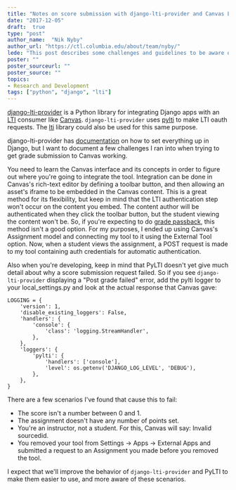 ```yaml
---
title: "Notes on score submission with django-lti-provider and Canvas LMS"
date: "2017-12-05"
draft:  true
type: "post"
author_name:  "Nik Nyby"
author_url: "https://ctl.columbia.edu/about/team/nyby/"
lede: "This post describes some challenges and guidelines to be aware of when integrating a Django application with Canvas."
poster: ""
poster_sourceurl: ""
poster_source: ""
topics: 
- Research and Development
tags: ["python", "django", "lti"]
---
```


[django-lti-provider](https://github.com/ccnmtl/django-lti-provider)
is a Python library for integrating Django apps with an
[LTI](http://www.imsglobal.org/activity/learning-tools-interoperability)
consumer like
[Canvas](https://www.canvaslms.com/). `django-lti-provider` uses
[pylti](https://github.com/mitodl/pylti) to make LTI oauth
requests. The [lti](https://github.com/pylti/lti) library could also
be used for this same purpose.

django-lti-provider has
[documentation](https://github.com/ccnmtl/django-lti-provider#documentation)
on how to set everything up in Django, but I want to document a few
challenges I ran into when trying to get grade submission to Canvas
working.

You need to learn the Canvas interface and its concepts in order to
figure out where you're going to integrate the tool. Integration can
be done in Canvas's rich-text editor by defining a toolbar button, and
then allowing an asset's iframe to be embedded in the Canvas
content. This is a great method for its flexibility, but keep in mind
that the LTI authentication step won't occur on the content you
embed. The content author will be authenticated when they click the
toolbar button, but the student viewing the content won't be. So, if
you're expecting to do [grade passback](https://canvas.instructure.com/doc/api/file.assignment_tools.html), 
this method isn't a good
option. For my purposes, I ended up using Canvas's Assignment model and
connecting my tool to it using the External Tool option. Now, when a
student views the assignment, a POST request is made to my tool
containing auth credentials for automatic authentication.

Also when you're developing, keep in mind that PyLTI doesn't yet give
much detail about why a score submission request failed. So if you see
`django-lti-provider` displaying a "Post grade failed" error, add the
pylti logger to your local_settings.py and look at the actual response
that Canvas gave:

```
LOGGING = {
    'version': 1,
    'disable_existing_loggers': False,
    'handlers': {
        'console': {
            'class': 'logging.StreamHandler',
        },
    },
    'loggers': {
        'pylti': {
            'handlers': ['console'],
            'level': os.getenv('DJANGO_LOG_LEVEL', 'DEBUG'),
        },
    },
}
```

There are a few scenarios I've found that cause this to fail:

* The score isn't a number between 0 and 1.
* The assignment doesn't have any number of points set.
* You're an instructor, not a student. For this, Canvas will say:
  Invalid sourcedid.
* You removed your tool from Settings -> Apps -> External Apps and
  submitted a request to an Assignment you made before you removed the
  tool.

I expect that we'll improve the behavior of `django-lti-provider` and
PyLTI to make them easier to use, and more aware of these scenarios.
